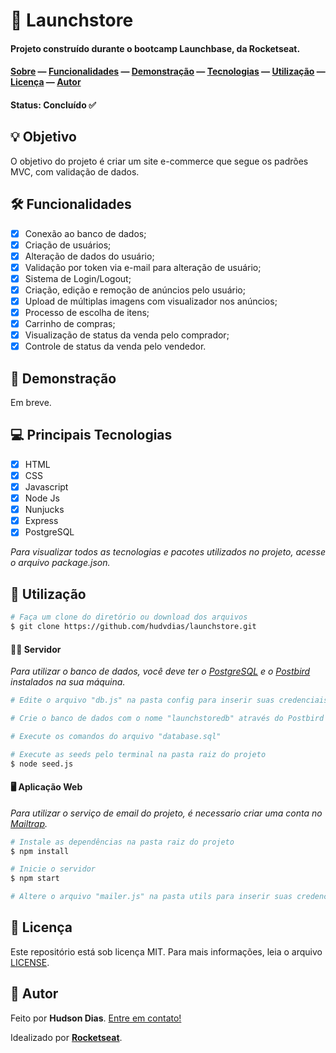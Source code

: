 # 🚀 Launchstore

#### Projeto construído durante o bootcamp Launchbase, da Rocketseat.

#### [Sobre](#-objetivo) — [Funcionalidades](#-funcionalidades) — [Demonstração](#-demonstração) — [Tecnologias](#-tecnologias) — [Utilização](#-utilização) — [Licença](#-licença) — [Autor](#-autor)

#### Status: Concluído ✅

## 💡 Objetivo

O objetivo do projeto é criar um site e-commerce que segue os padrões MVC, com validação de dados.

## 🛠 Funcionalidades

- [x] Conexão ao banco de dados;
- [x] Criação de usuários;
- [x] Alteração de dados do usuário;
- [x] Validação por token via e-mail para alteração de usuário;
- [x] Sistema de Login/Logout;
- [x] Criação, edição e remoção de anúncios pelo usuário;
- [x] Upload de múltiplas imagens com visualizador nos anúncios;
- [x] Processo de escolha de itens;
- [x] Carrinho de compras;
- [x] Visualização de status da venda pelo comprador;
- [x] Controle de status da venda pelo vendedor.

## 🎨 Demonstração

Em breve.

## 💻 Principais Tecnologias

- [x] HTML
- [x] CSS
- [x] Javascript
- [x] Node Js
- [x] Nunjucks
- [x] Express
- [x] PostgreSQL

*Para visualizar todos as tecnologias e pacotes utilizados no projeto, acesse o arquivo package.json.*

## 🚀 Utilização

```bash
# Faça um clone do diretório ou download dos arquivos
$ git clone https://github.com/hudvdias/launchstore.git
```

#### 👨‍💻 Servidor

*Para utilizar o banco de dados, você deve ter o [PostgreSQL](https://www.postgresql.org/) e o [Postbird](https://www.electronjs.org/apps/postbird) instalados na sua máquina.*

```bash
# Edite o arquivo "db.js" na pasta config para inserir suas credenciais do Postbird

# Crie o banco de dados com o nome "launchstoredb" através do Postbird

# Execute os comandos do arquivo "database.sql"

# Execute as seeds pelo terminal na pasta raiz do projeto
$ node seed.js
```

#### 🖥 Aplicação Web

*Para utilizar o serviço de email do projeto, é necessario criar uma conta no [Mailtrap](https://mailtrap.io/).*

```bash
# Instale as dependências na pasta raiz do projeto
$ npm install

# Inicie o servidor
$ npm start

# Altere o arquivo "mailer.js" na pasta utils para inserir suas credenciais do Mailtrap
```

## 📃 Licença

Este repositório está sob licença MIT. Para mais informações, leia o arquivo [LICENSE](https://github.com/hudvdias/ecoleta/blob/master/LICENSE).

## 🧑 Autor

Feito por **Hudson Dias**. [Entre em contato!](https://www.linkedin.com/in/hudvdias/)

Idealizado por [**Rocketseat**](https://rocketseat.com.br/).
